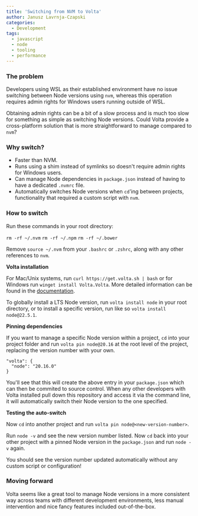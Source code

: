 ```yaml
---
title: 'Switching from NVM to Volta'
author: Janusz Lavrnja-Czapski
categories:
  - Development
tags:
  - javascript
  - node
  - tooling
  - performance
---
```


### The problem
Developers using WSL as their established environment have no issue switching between Node versions using `nvm`, whereas this operation requires admin rights for Windows users running outside of WSL.

Obtaining admin rights can be a bit of a slow process and is much too slow for something as simple as switching Node versions. Could Volta provide a cross-platform solution that is more straightforward to manage compared to `nvm`?

### Why switch?

- Faster than NVM.
- Runs using a shim instead of symlinks so doesn't require admin rights for Windows users.
- Can manage Node dependencies in `package.json` instead of having to have a dedicated `.nvmrc` file.
- Automatically switches Node versions when `cd`'ing between projects, functionality that required a custom script with `nvm`.

### How to switch

Run these commands in your root directory:

`rm -rf ~/.nvm`
`rm -rf ~/.npm`
`rm -rf ~/.bower`

Remove `source ~/.nvm` from your `.bashrc` or `.zshrc`, along with any other references to `nvm`.

**Volta installation**

For Mac/Unix systems, run `curl https://get.volta.sh | bash` or for Windows run `winget install Volta.Volta`. More detailed information can be found in the [documentation](https://docs.volta.sh/guide/getting-started).

To globally install a LTS Node version, run `volta install node` in your root directory, or to install a specific version, run like so `volta install node@22.5.1`.

**Pinning dependencies**

If you want to manage a specific Node version within a project, `cd` into your project folder and run `volta pin node@20.16` at the root level of the project, replacing the version number with your own.

```
"volta": {
  "node": "20.16.0"
}
```

You'll see that this will create the above entry in your `package.json` which can then be commited to source control. When any other developers with Volta installed pull down this repository and access it via the command line, it will automatically switch their Node version to the one specified.

**Testing the auto-switch**

Now `cd` into another project and run `volta pin node@<new-version-number>`.

Run `node -v` and see the new version number listed. Now `cd` back into your other project with a pinned Node version in the `package.json` and run `node -v` again.

You should see the version number updated automatically without any custom script or configuration!

### Moving forward

Volta seems like a great tool to manage Node versions in a more consistent way across teams with different development environments, less manual intervention and nice fancy features included out-of-the-box.
